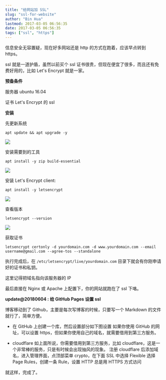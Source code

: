 ```yaml
---
title: "给网站加 SSL"
slug: "ssl-for-website"
author: "Bin Hua"
lastmod: 2017-03-05 06:56:35
date: 2017-03-05 06:56:35
tags: ["ssl", "https"]
---
```


信息安全无容置疑，现在好多网站还是 http 的方式在跑着，应该早点转到 https。

ssl 就是一道护盾，虽然以前买个 ssl 证书很贵，但现在便宜了很多，而且还有免费好用的，比如 Let's Encrypt 就是一家。

**预备条件**

服务器 ubuntu 16.04

证书 Let's Encrypt 的 ssl

**安装**

先更新系统

```
apt update && apt upgrade -y
```

![](/imgs/ssl-for-website-01.png)

安装需要到的工具

```
apt install -y zip build-essential
```

![](/imgs/ssl-for-website-02.png)

安装 Let's Encrypt client:

```
apt install -y letsencrypt
```

![](/imgs/ssl-for-website-03.png)

查看版本

```
letsencrypt --version
```

![](/imgs/ssl-for-website-04.png)

获取证书

```
letsencrypt certonly -d yourdomain.com -d www.yourdomain.com --email username@gmail.com --agree-tos --standalone
```

执行完成后，在 `/etc/letsencrypt/live/yourdomain.com` 目录下就会有你刚申请好的证书和私钥。

这里记得把域名指向该服务器的 IP

最后直接在 Nginx 或 Apache 上配置下，你的网站就跑在了 ssl 下咯。

**update@20180604 : 给 GitHub Pages 设置 ssl**

博客移动到了 Github，主要是每次写博客的时候，只要写一个 Markdown 的文件就行了，简单方便。

- 在 GitHub 上创建一个库，然后设置部分如下图设置  如果你使用 GitHub 的网址，可以设置 https，但如果你使用自己的域名，就需要借用到第三方服务。

- cloudflare 如上面所说，你需要借用到第三方服务，比如 cloudflare，这是一个非常棒的服务，只是有时候会出现抽风的现象。 注册 cloudflare 后添加域名，进入管理界面，点顶部菜单 crypto，在下面 SSL 中选择 Flexible  选择 Page Rules，创建一条 Rule，设置 HTTP 总是用 HTTPS 方式访问  

就这样，完成了。